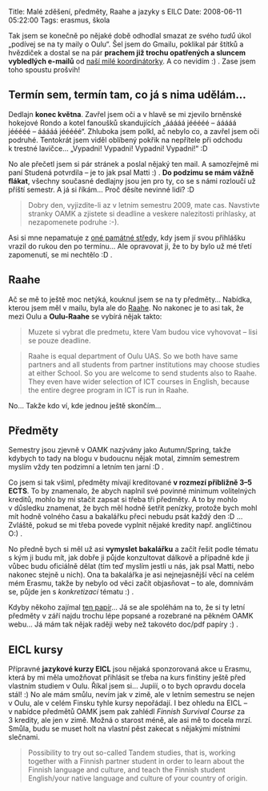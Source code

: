 Title: Malé zděšení, předměty, Raahe a jazyky s EILC
Date: 2008-06-11 05:22:00
Tags: erasmus, škola

Tak jsem se konečně po nějaké době odhodlal smazat ze svého *tudů* úkol „podívej se na ty maily o Oulu“. Šel jsem do Gmailu, poklikal pár štítků a hvězdiček a dostal se na pár **prachem již trochu opatřených a sluncem vybledlých e-mailů** od [naší milé koordinátorky](http://www.fit.vutbr.cz/~studena/). A co nevidím :) . Zase jsem toho spoustu prošvih!

## Termín sem, termín tam, co já s nima udělám…

Dedlajn **konec května**. Zavřel jsem oči a v hlavě se mi zjevilo brněnské hokejové Rondo a kotel fanoušků skandujících „ááááá jééééé – ááááá jééééé – ááááá jééééé“. Zhluboka jsem polkl, ač nebylo co, a zavřel jsem oči podruhé. Tentokrát jsem viděl oblíbený pokřik na nepřítele při odchodu k trestné lavičce… „Vypadni! Vypadni! Vypadni! Vypadni!“ :D

No ale přečetl jsem si pár stránek a poslal nějaký ten mail. A samozřejmě mi paní Studená potvrdila – je to jak psal Matti :) . **Do podzimu se mám vážně flákat**, všechny současné dedlajny jsou jen pro ty, co se s námi rozloučí už příští semestr. A já si říkám… Proč děsíte nevinné lidi? :D

> Dobry den, vyjizdite-li az v letnim semestru 2009, mate cas. Navstivte stranky OAMK a zjistete si deadline a veskere nalezitosti prihlasky, at nezapomenete podruhe :-).

Asi si mne nepamatuje z [oné památné středy](http://blog.javorek.net/2008/02/17/erasmus/), kdy jsem jí svou přihlášku vrazil do rukou den po termínu… Ale opravovat ji, že to by bylo už mé třetí zapomenutí, se mi nechtělo
:D .

## Raahe

Ač se mě to ještě moc netýká, kouknul jsem se na ty předměty… Nabídka, kterou jsem měl v mailu, byla ale do [Raahe](http://maps.google.com/maps?f=q&hl=cs&geocode=&q=raahe&sll=49.223844,16.582586&sspn=0.007568,0.017917&ie=UTF8&ll=64.862941,25.114746&spn=0.630033,2.293396&z=9&iwloc=addr). No nakonec je to asi tak, že mezi Oulu a **Oulu-Raahe** se vybírá nějak takto:

> Muzete si vybrat dle predmetu, ktere Vam budou vice vyhovovat – lisi se pouze deadline.

> Raahe is equal department of Oulu UAS. So we both have same partners and all students from partner institutions may choose studies at either School. So you are welcome to send students also to Raahe. They even have wider selection of ICT courses in English, because the entire degree program in ICT is run in Raahe.

No… Takže kdo ví, kde jednou ještě skončím…

## Předměty

Semestry jsou zjevně v OAMK nazývány jako Autumn/Spring, takže kdybych to tady na blogu v budoucnu nějak motal, zimním semestrem myslím vždy ten podzimní a letním ten jarní :D .

Co jsem si tak všiml, předměty mívají kreditované **v rozmezí přibližně 3–5 ECTS**. To by znamenalo, že abych naplnil své povinné minimum volitelných kreditů, mohlo by mi stačit zapsat si třeba tři předměty. A to by mohlo v důsledku znamenat, že bych měl hodně šetřit penízky, protože bych mohl mít hodně volného času a bakalářku přeci nebudu psát každý den :D … Zvláště, pokud se mi třeba povede vyplnit nějaké kredity např. angličtinou O:) .

No předně bych si měl už asi **vymyslet bakalářku** a začít řešit podle tématu s kým ji budu mít, jak dobře ji půjde konzultovat dálkově a případně kde ji vůbec budu oficiálně dělat (tím teď myslím jestli u nás, jak psal Matti, nebo nakonec stejně u nich). Ona ta bakalářka je asi nejnejasnější věcí na celém mém Erasmu, takže by nebylo od věci začít objasňovat – to ale, domnívám se, půjde jen s *konkretizací* tématu :) .

Kdyby někoho zajímal [ten papír](http://blog.javorek.net/file/140/)… Já se ale spoléhám na to, že si ty letní předměty v září najdu trochu lépe popsané a rozebrané na pěkném OAMK webu… Já mám tak nějak raději weby než takovéto doc/pdf papíry :) .

## EICL kursy

Přípravné **jazykové kurzy EICL** jsou nějaká sponzorovaná akce u Erasmu, která by mi měla umožňovat přihlásit se třeba na kurs finštiny ještě před vlastním studiem v Oulu. Říkal jsem si… Jupííí, o to bych opravdu docela stál! :) No ale mám smůlu, nevím jak v zimě, ale v letním semestru se nejen v Oulu, ale v celém Finsku tyhle kursy nepořádají. I bez ohledu na EICL – v nabídce předmětů OAMK jsem pak zahlédl *Finnish Survival Course* za 3 kredity, ale jen v zimě. Možná o starost méně, ale asi mě to docela mrzí. Smůla, budu se muset holt na vlastní pěst zakecat s nějakými místními slečnami.

> Possibility to try out so-called Tandem studies, that is, working together with a Finnish partner student in order to learn about the Finnish language and culture, and teach the Finnish student English/your native language and culture of your country of origin.